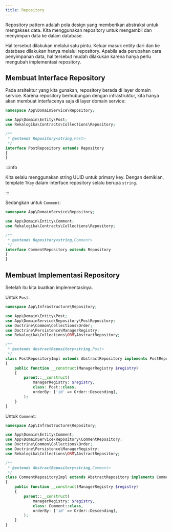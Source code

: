 ```yaml
---
title: Repository
---
```


Repository pattern adalah pola design yang memberikan abstraksi untuk mengakses
data. Kita menggunakan repository untuk mengambil dan menyimpan data ke dalam
database.

Hal tersebut dilakukan melalui satu pintu. Keluar masuk entity dari dan ke
database dilakukan hanya melalui repository. Apabila ada perubahan cara
penyimpanan data, hal tersebut mudah dilakukan karena hanya perlu mengubah
implementasi repository.

## Membuat Interface Repository

Pada arsitektur yang kita gunakan, repository berada di layer domain service.
Karena repository berhubungan dengan infrastruktur, kita hanya akan membuat
interfacenya saja di layer domain service:

```php title="src/DomainService/Repository/PostRepository.php"
namespace App\DomainService\Repository;

use App\Domain\Entity\Post;
use Rekalogika\Contracts\Collections\Repository;

/**
 * @extends Repository<string,Post>
 */
interface PostRepository extends Repository
{
}
```

:::info

Kita selalu menggunakan string UUID untuk primary key. Dengan demikian, template
`TKey` dalam interface repository selalu berupa `string`.

:::

Sedangkan untuk `Comment`:

```php title="src/DomainService/Repository/CommentRepository.php"
namespace App\DomainService\Repository;

use App\Domain\Entity\Comment;
use Rekalogika\Contracts\Collections\Repository;

/**
 * @extends Repository<string,Comment>
 */
interface CommentRepository extends Repository
{
}
```

## Membuat Implementasi Repository

Setelah itu kita buatkan implementasinya.

Untuk `Post`:

```php title="src/Infrastructure/Repository/PostRepositoryImpl.php"
namespace App\Infrastructure\Repository;

use App\Domain\Entity\Post;
use App\DomainService\Repository\PostRepository;
use Doctrine\Common\Collections\Order;
use Doctrine\Persistence\ManagerRegistry;
use Rekalogika\Collections\ORM\AbstractRepository;

/**
 * @extends AbstractRepository<string,Post>
 */
class PostRepositoryImpl extends AbstractRepository implements PostRepository
{
    public function __construct(ManagerRegistry $registry)
    {
        parent::__construct(
            managerRegistry: $registry,
            class: Post::class,
            orderBy: ['id' => Order::Descending],
        );
    }
}
```

Untuk `Comment`:

```php title="src/Infrastructure/Repository/CommentRepositoryImpl.php"
namespace App\Infrastructure\Repository;

use App\Domain\Entity\Comment;
use App\DomainService\Repository\CommentRepository;
use Doctrine\Common\Collections\Order;
use Doctrine\Persistence\ManagerRegistry;
use Rekalogika\Collections\ORM\AbstractRepository;

/**
 * @extends AbstractRepository<string,Comment>
 */
class CommentRepositoryImpl extends AbstractRepository implements CommentRepository
{
    public function __construct(ManagerRegistry $registry)
    {
        parent::__construct(
            managerRegistry: $registry,
            class: Comment::class,
            orderBy: ['id' => Order::Descending],
        );
    }
}
```
